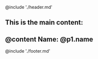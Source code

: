 @include './header.md'

This is the main content:
-------------------------
@content
Name: @p1.name
-------------------------

@include './footer.md'
